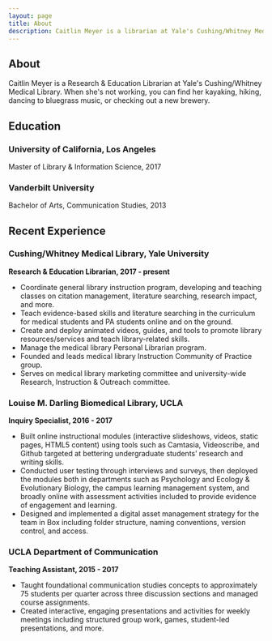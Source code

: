 ```yaml
---
layout: page
title: About
description: Caitlin Meyer is a librarian at Yale's Cushing/Whitney Medical Library.
---
```

## About
Caitlin Meyer is a Research & Education Librarian at Yale's Cushing/Whitney Medical Library. When she's not working, you can find her kayaking, hiking, dancing to bluegrass music, or checking out a new brewery.

## Education

### University of California, Los Angeles
Master of Library & Information Science, 2017

### Vanderbilt University
Bachelor of Arts, Communication Studies, 2013

## Recent Experience

### Cushing/Whitney Medical Library, Yale University 
**Research & Education Librarian, 2017 - present**
- Coordinate general library instruction program, developing and teaching classes on citation management, literature searching, research impact, and more.
- Teach evidence-based skills and literature searching in the curriculum for medical students and PA students online and on the ground.
- Create and deploy animated videos, guides, and tools to promote library resources/services and teach library-related skills.
- Manage the medical library Personal Librarian program.
- Founded and leads medical library Instruction Community of Practice group.
- Serves on medical library marketing committee and university-wide Research, Instruction & Outreach committee.

### Louise M. Darling Biomedical Library, UCLA
**Inquiry Specialist, 2016 - 2017**
- Built online instructional modules (interactive slideshows, videos, static pages, HTML5
content) using tools such as Camtasia, Videoscribe, and Github targeted at bettering
undergraduate students’ research and writing skills.
- Conducted user testing through interviews and surveys, then deployed the modules both in
departments such as Psychology and Ecology & Evolutionary Biology, the campus learning
management system, and broadly online with assessment activities included to provide
evidence of engagement and learning.
- Designed and implemented a digital asset management strategy for the team in Box
including folder structure, naming conventions, version control, and access.

### UCLA Department of Communication
**Teaching Assistant, 2015 - 2017**
- Taught foundational communication studies concepts to approximately 75 students
per quarter across three discussion sections and managed course assignments.
- Created interactive, engaging presentations and activities for weekly meetings including
structured group work, games, student-led presentations, and more.




